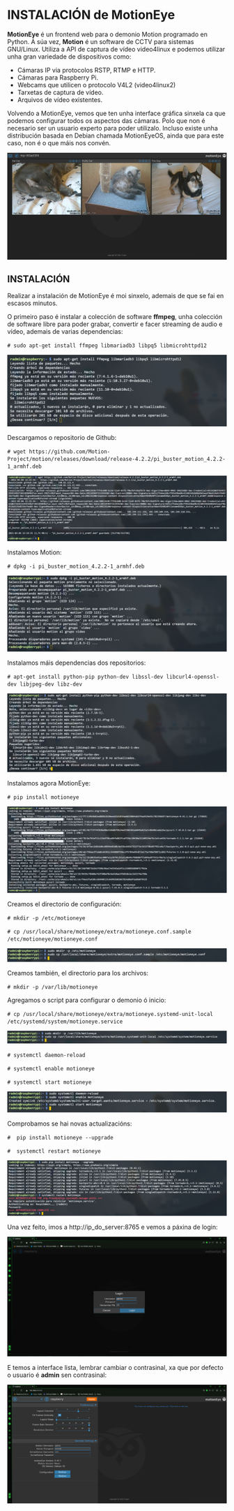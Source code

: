 #	INSTALACIÓN de MotionEye
**MotionEye** é un frontend web para o demonio Motion programado en Python. Á súa vez, **Motion** é un software de CCTV para sistemas GNU/Linux. Utiliza a API de captura de vídeo video4linux e podemos utilizar unha gran variedade de dispositivos como:
- Cámaras IP via protocolos RSTP, RTMP e HTTP.
- Cámaras para Raspberry Pi.
- Webcams que utilicen o protocolo V4L2 (video4linux2)
- Tarxetas de captura de vídeo.
- Arquivos de vídeo existentes.

Volvendo a MotionEye, vemos que ten unha interface gráfica sinxela ca que podemos configurar todos os aspectos das cámaras. Polo que non é necesario ser un usuario experto para poder utilizalo. Incluso existe unha distribución basada en Debian chamada MotionEyeOS, ainda que para este caso, non é o que máis nos convén.

![motioneye_0](doc/img/motioneye_images/0.png)


## INSTALACIÓN

Realizar a instalación de MotionEye é moi sinxelo, ademais de que se fai en escasos minutos.

O primeiro paso é instalar a colección de software **ffmpeg**, unha colección de software libre para poder grabar, convertir e facer streaming de audio e vídeo, ademais de varias dependencias:

`# sudo apt-get install ffmpeg libmariadb3 libpq5 libmicrohttpd12`

![motioneye_1](doc/img/motioneye_images/1.PNG)

Descargamos o repositorio de Github:

`# wget https://github.com/Motion-Project/motion/releases/download/release-4.2.2/pi_buster_motion_4.2.2-1_armhf.deb`

![motioneye_2](doc/img/motioneye_images/2.PNG)

Instalamos Motion:

`# dpkg -i pi_buster_motion_4.2.2-1_armhf.deb`

![motioneye_3](doc/img/motioneye_images/3.PNG)

Instalamos máis dependencias dos repositorios:

`# apt-get install python-pip python-dev libssl-dev libcurl4-openssl-dev libjpeg-dev libz-dev`

![motioneye_4](doc/img/motioneye_images/4.PNG)

Instalamos agora MotionEye:

`# pip install motioneye`

![motioneye_5](doc/img/motioneye_images/5.PNG)

Creamos el directorio de configuración:

`# mkdir -p /etc/motioneye`

`# cp /usr/local/share/motioneye/extra/motioneye.conf.sample /etc/motioneye/motioneye.conf`

![motioneye_6](doc/img/motioneye_images/6.PNG)

Creamos también, el directorio para los archivos:

`# mkdir -p /var/lib/motioneye`

Agregamos o script para configurar o demonio ó inicio:

`# cp /usr/local/share/motioneye/extra/motioneye.systemd-unit-local /etc/systemd/system/motioneye.service`

![motioneye_7](doc/img/motioneye_images/7.PNG)

`# systemctl daemon-reload`

`# systemctl enable motioneye`

`# systemctl start motioneye`

![motioneye_8](doc/img/motioneye_images/8.PNG)

Comprobamos se hai novas actualizacións:

`#  pip install motioneye --upgrade`

`#  systemctl restart motioneye`

![motioneye_9](doc/img/motioneye_images/9.PNG)

Una vez feito, imos a http://ip_do_server:8765 e vemos a páxina de login:

![motioneye_10](doc/img/motioneye_images/10.PNG)


E temos a interface lista, lembrar cambiar o contrasinal, xa que por defecto o usuario é **admin** sen contrasinal:

![motioneye_11](doc/img/motioneye_images/11.PNG)








